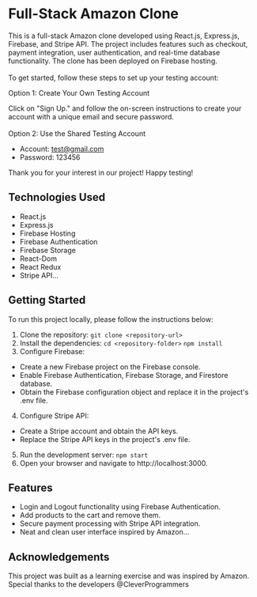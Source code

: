 # Full-Stack Amazon Clone
This is a full-stack Amazon clone developed using React.js, Express.js, Firebase, and Stripe API. The project includes features such as checkout, payment integration, user authentication, and real-time database functionality. The clone has been deployed on Firebase hosting. <br/><br/>
To get started, follow these steps to set up your testing account:

Option 1: Create Your Own Testing Account

Click on "Sign Up." and follow the on-screen instructions to create your account with a unique email and secure password. <br/><br/>
Option 2: Use the Shared Testing Account 

* Account: test@gmail.com <br/>
* Password: 123456

Thank you for your interest in our project! Happy testing!


## Technologies Used
* React.js
* Express.js
* Firebase Hosting
* Firebase Authentication
* Firebase Storage
* React-Dom
* React Redux
* Stripe API...

## Getting Started
To run this project locally, please follow the instructions below:
1. Clone the repository:
```git clone <repository-url>```
2. Install the dependencies:
```cd <repository-folder>```
```npm install```
3. Configure Firebase:
* Create a new Firebase project on the Firebase console.
* Enable Firebase Authentication, Firebase Storage, and Firestore database.
* Obtain the Firebase configuration object and replace it in the project's .env file.
4. Configure Stripe API:
* Create a Stripe account and obtain the API keys.
* Replace the Stripe API keys in the project's .env file.
5. Run the development server:
```npm start```
6. Open your browser and navigate to http://localhost:3000.

## Features
* Login and Logout functionality using Firebase Authentication.
* Add products to the cart and remove them.
* Secure payment processing with Stripe API integration.
* Neat and clean user interface inspired by Amazon...

## Acknowledgements
This project was built as a learning exercise and was inspired by Amazon. Special thanks to the developers @CleverProgrammers
